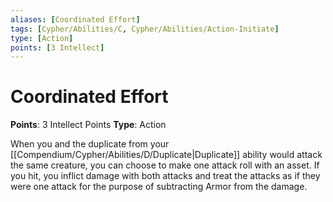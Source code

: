 ```yaml
---
aliases: [Coordinated Effort]
tags: [Cypher/Abilities/C, Cypher/Abilities/Action-Initiate]
type: [Action]
points: [3 Intellect]
---
```


# Coordinated Effort

**Points**: 3 Intellect Points
**Type**: Action

When you and the duplicate from your [[Compendium/Cypher/Abilities/D/Duplicate|Duplicate]] ability would attack the same creature, you can choose to make one attack roll with an asset. If you hit, you inflict damage with both attacks and treat the attacks as if they were one attack for the purpose of subtracting Armor from the damage.
